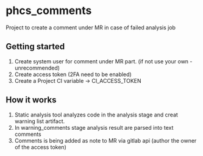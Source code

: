# phcs_comments

Project to create a comment under MR in case of failed analysis job

## Getting started

1) Create system user for comment under MR part. (if not use your own - unrecommended)
2) Create access token (2FA need to be enabled)
3) Create a Project CI variable -> CI_ACCESS_TOKEN

## How it works

1. Static analysis tool analyzes code in the analysis stage and creat warning list artifact.
2. In warning_comments stage analysis result are parsed into text comments
3. Comments is being added as note to MR via gitlab api (author the owner of the access token)
